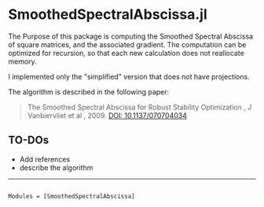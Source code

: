 # SmoothedSpectralAbscissa.jl

The Purpose of this package is computing the Smoothed Spectral Abscissa of square matrices, and the associated gradient. The computation can be optimized for recursion, so that each new calculation does not reallocate memory.

I implemented only the "simplified" version that does not have projections.

The algorithm is described in the following paper:

> The Smoothed Spectral Abscissa for Robust Stability Optimization , J Vanbiervliet et al , 2009. [DOI: 10.1137/070704034](https://doi.org/10.1137/070704034)



## TO-DOs

  + Add references
  + describe the algorithm   

--------------------

```@index
```


```@autodocs
Modules = [SmoothedSpectralAbscissa]
```
